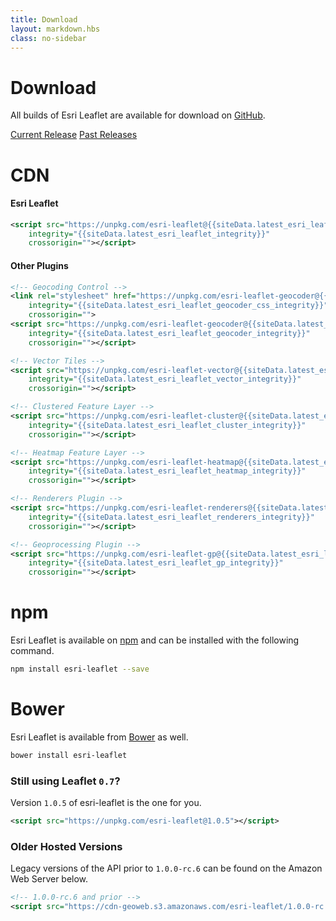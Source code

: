 ```yaml
---
title: Download
layout: markdown.hbs
class: no-sidebar
---
```


# Download

All builds of Esri Leaflet are available for download on [GitHub](https://github.com/Esri/esri-leaflet/releases/).

<a href="https://github.com/Esri/esri-leaflet/releases/tag/v{{siteData.latest_esri_leaflet}}" class="btn">Current Release</a>
<a href="https://github.com/Esri/esri-leaflet/releases/" class="btn">Past Releases</a>

# CDN

#### Esri Leaflet

```xml
<script src="https://unpkg.com/esri-leaflet@{{siteData.latest_esri_leaflet}}/dist/esri-leaflet.js"
    integrity="{{siteData.latest_esri_leaflet_integrity}}"
    crossorigin=""></script>
```

#### Other Plugins

```xml
<!-- Geocoding Control -->
<link rel="stylesheet" href="https://unpkg.com/esri-leaflet-geocoder@{{siteData.latest_esri_leaflet_geocoder}}/dist/esri-leaflet-geocoder.css"
    integrity="{{siteData.latest_esri_leaflet_geocoder_css_integrity}}"
    crossorigin="">
<script src="https://unpkg.com/esri-leaflet-geocoder@{{siteData.latest_esri_leaflet_geocoder}}/dist/esri-leaflet-geocoder.js"
    integrity="{{siteData.latest_esri_leaflet_geocoder_integrity}}"
    crossorigin=""></script>

<!-- Vector Tiles -->
<script src="https://unpkg.com/esri-leaflet-vector@{{siteData.latest_esri_leaflet_vector}}/dist/esri-leaflet-vector.js"
    integrity="{{siteData.latest_esri_leaflet_vector_integrity}}"
    crossorigin=""></script>

<!-- Clustered Feature Layer -->
<script src="https://unpkg.com/esri-leaflet-cluster@{{siteData.latest_esri_leaflet_cluster}}/dist/esri-leaflet-cluster.js"
    integrity="{{siteData.latest_esri_leaflet_cluster_integrity}}"
    crossorigin=""></script>

<!-- Heatmap Feature Layer -->
<script src="https://unpkg.com/esri-leaflet-heatmap@{{siteData.latest_esri_leaflet_heatmap}}/dist/esri-leaflet-heatmap.js"
    integrity="{{siteData.latest_esri_leaflet_heatmap_integrity}}"
    crossorigin=""></script>

<!-- Renderers Plugin -->
<script src="https://unpkg.com/esri-leaflet-renderers@{{siteData.latest_esri_leaflet_renderers}}/dist/esri-leaflet-renderers.js"
    integrity="{{siteData.latest_esri_leaflet_renderers_integrity}}"
    crossorigin=""></script>

<!-- Geoprocessing Plugin -->
<script src="https://unpkg.com/esri-leaflet-gp@{{siteData.latest_esri_leaflet_gp}}/dist/esri-leaflet-gp.js"
    integrity="{{siteData.latest_esri_leaflet_gp_integrity}}"
    crossorigin=""></script>
```
# npm

Esri Leaflet is available on [npm](https://www.npmjs.org/package/esri-leaflet) and can be installed with the following command.

```bash
npm install esri-leaflet --save
```

# Bower

Esri Leaflet is available from [Bower](https://bower.io/search/?q=esri-leaflet) as well.

```bash
bower install esri-leaflet
```

### Still using Leaflet `0.7`?

Version `1.0.5` of esri-leaflet is the one for you.
```xml
<script src="https://unpkg.com/esri-leaflet@1.0.5"></script>
```

### Older Hosted Versions
Legacy versions of the API prior to `1.0.0-rc.6` can be found on the Amazon Web Server below.
```xml
<!-- 1.0.0-rc.6 and prior -->
<script src="https://cdn-geoweb.s3.amazonaws.com/esri-leaflet/1.0.0-rc.6/esri-leaflet.js"></script>
```
